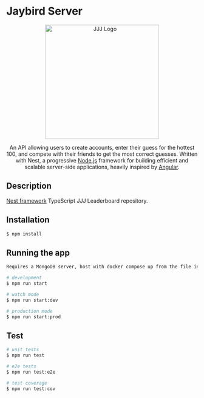 # Jaybird Server

<p align="center">
  <a href="https://www.abc.net.au/triplej/" target="blank"><img src="https://www.abc.net.au/triplej/img/meta/triplej.jpg" width="300" alt="JJJ Logo" /></a>
</p>
  
  <p align="center">An API allowing users to create accounts, enter their guess for the hottest 100, and compete with their friends to get the most correct guesses. Written with Nest, a progressive <a href="http://nodejs.org" target="blank">Node.js</a> framework for building efficient and scalable server-side applications, heavily inspired by <a href="https://angular.io" target="blank">Angular</a>.</p>
    <p align="center">
    
## Description

[Nest framework](https://github.com/nestjs/nest) TypeScript JJJ Leaderboard repository.

## Installation

```bash
$ npm install
```

## Running the app

```bash
Requires a MongoDB server, host with docker compose up from the file in the dev folder

# development
$ npm run start

# watch mode
$ npm run start:dev

# production mode
$ npm run start:prod
```

## Test

```bash
# unit tests
$ npm run test

# e2e tests
$ npm run test:e2e

# test coverage
$ npm run test:cov
```

